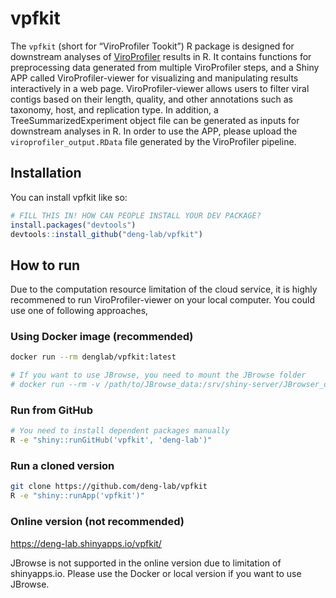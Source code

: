 
<!-- README.md is generated from README.Rmd. Please edit that file -->

# vpfkit

<!-- badges: start -->
<!-- badges: end -->

The `vpfkit` (short for “ViroProfiler Tookit”) R package is designed for
downstream analyses of
[ViroProfiler](https://github.com/deng-lab/viroprofiler) results in R.
It contains functions for preprocessing data generated from multiple
ViroProfiler steps, and a Shiny APP called ViroProfiler-viewer for
visualizing and manipulating results interactively in a web page.
ViroProfiler-viewer allows users to filter viral contigs based on their
length, quality, and other annotations such as taxonomy, host, and
replication type. In addition, a TreeSummarizedExperiment object file
can be generated as inputs for downstream analyses in R. In order to use
the APP, please upload the `viroprofiler_output.RData` file generated by
the ViroProfiler pipeline.

## Installation

You can install vpfkit like so:

``` r
# FILL THIS IN! HOW CAN PEOPLE INSTALL YOUR DEV PACKAGE?
install.packages("devtools")
devtools::install_github("deng-lab/vpfkit")
```

## How to run

Due to the computation resource limitation of the cloud service, it is
highly recommened to run ViroProfiler-viewer on your local computer. You
could use one of following approaches,

### Using Docker image (recommended)

``` sh
docker run --rm denglab/vpfkit:latest

# If you want to use JBrowse, you need to mount the JBrowse folder
# docker run --rm -v /path/to/JBrowse_data:/srv/shiny-server/JBrowser_data denglab/viroprofiler-viewer:latest
```

### Run from GitHub

``` sh
# You need to install dependent packages manually
R -e "shiny::runGitHub('vpfkit', 'deng-lab')"
```

### Run a cloned version

``` sh
git clone https://github.com/deng-lab/vpfkit
R -e "shiny::runApp('vpfkit')"
```

### Online version (not recommended)

<https://deng-lab.shinyapps.io/vpfkit/>

JBrowse is not supported in the online version due to limitation of
shinyapps.io. Please use the Docker or local version if you want to use
JBrowse.
